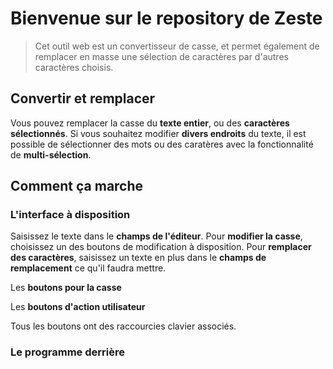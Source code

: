 # Bienvenue sur le repository de Zeste
> Cet outil web est un convertisseur de casse, et permet également de remplacer en masse une sélection de caractères par d'autres caractères choisis.

## Convertir et remplacer
Vous pouvez remplacer la casse du **texte entier**, ou des **caractères sélectionnés**.
Si vous souhaitez modifier **divers endroits** du texte, il est possible de sélectionner des mots ou des caratères avec la fonctionnalité de **multi-sélection**.

## Comment ça marche
### L'interface à disposition
Saisissez le texte dans le __champs de l'éditeur__. Pour **modifier la casse**, choisissez un des boutons de modification à disposition. Pour **remplacer des caractères**, saisissez un texte en plus dans le __champs de remplacement__ ce qu'il faudra mettre.

Les **boutons pour la casse** 

Les **boutons d'action utilisateur**

Tous les boutons ont des raccourcies clavier associés.


### Le programme derrière

>>>
>>>